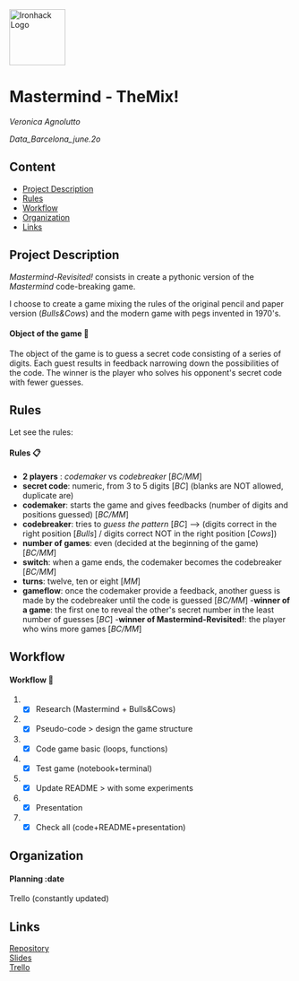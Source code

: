 <img src="https://bit.ly/2VnXWr2" alt="Ironhack Logo" width="100"/>

# Mastermind - TheMix!
*Veronica Agnolutto*

*Data_Barcelona_june.2o*

## Content
- [Project Description](#project-description)
- [Rules](#rules)
- [Workflow](#workflow)
- [Organization](#organization)
- [Links](#links)

## Project Description

*Mastermind-Revisited!* consists in create a pythonic version of the *Mastermind* code-breaking game.

I choose to create a game mixing the rules of the original pencil and paper version (*Bulls&Cows*) and the modern game with pegs invented in 1970's.


#### Object of the game :dart:

The object of the game is to guess a secret code consisting of a series of digits. Each guest results in feedback narrowing down the possibilities of the code. The winner is the player who solves his opponent's secret code with fewer guesses.

## Rules

Let see the rules:

#### Rules :clipboard:

- **2 players** : *codemaker* vs *codebreaker* [*BC/MM*]
- **secret code**: numeric, from 3 to 5 digits [*BC*] (blanks are NOT allowed, duplicate are)
- **codemaker**: starts the game and gives feedbacks (number of digits and positions guessed) [*BC/MM*]
- **codebreaker**: tries to *guess the pattern* [*BC*] --> (digits correct in the right position [*Bulls*] / digits correct NOT in the right position [*Cows*])
- **number of games**: even (decided at the beginning of the game) [*BC/MM*]
- **switch**: when a game ends, the codemaker becomes the codebreaker [*BC/MM*]
- **turns**: twelve, ten or eight [*MM*]
- **gameflow**: once the codemaker provide a feedback, another guess is made by the codebreaker until the code is guessed [*BC/MM*]
-**winner of a game**: the first one to reveal the other's secret number in the least number of guesses [*BC*]
-**winner of Mastermind-Revisited!**: the player who wins more games [*BC/MM*]

## Workflow

#### Workflow :rocket:

1. - [x] Research (Mastermind + Bulls&Cows)
2. - [x] Pseudo-code > design the game structure
3. - [x] Code game basic (loops, functions)
4. - [x] Test game (notebook+terminal)
5. - [x]  Update README > with some experiments
6. - [x]  Presentation
7. - [x]  Check all (code+README+presentation)

## Organization

#### Planning :date

Trello (constantly updated)

## Links

[Repository](https://github.com/)  
[Slides](https://drive.google.com/drive/folders/1-3pDeIjQp9MNMQCVvtrebRMLDuLVeCKz)  
[Trello](https://trello.com/b/cVNiEA6v/project-1-mastermind)  

